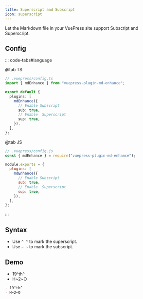 ```yaml
---
title: Superscript and Subscript
icon: superscript
---
```


Let the Markdown file in your VuePress site support Subscript and Superscript.

<!-- more -->

## Config

::: code-tabs#language

@tab TS

```ts {8,10}
// .vuepress/config.ts
import { mdEnhance } from "vuepress-plugin-md-enhance";

export default {
  plugins: [
    mdEnhance({
      // Enable Subscript
      sub: true,
      // Enable  Superscript
      sup: true,
    }),
  ],
};
```

@tab JS

```js {8,10}
// .vuepress/config.js
const { mdEnhance } = require("vuepress-plugin-md-enhance");

module.exports = {
  plugins: [
    mdEnhance({
      // Enable Subscript
      sub: true,
      // Enable  Superscript
      sup: true,
    }),
  ],
};
```

:::

## Syntax

- Use `^ ^` to mark the superscript.
- Use `~ ~` to mark the subscript.

## Demo

- 19^th^
- H~2~O

```md
- 19^th^
- H~2~O
```
